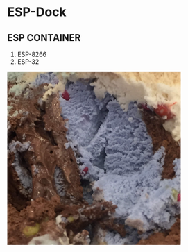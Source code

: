 # ESP-Dock
## ESP CONTAINER

1. ESP-8266
2. ESP-32


<img src="https://github.com/JAICHANGPARK/ESP-Dock/blob/master/ESP32/img/IMG_9952.jpg" width = 400>


